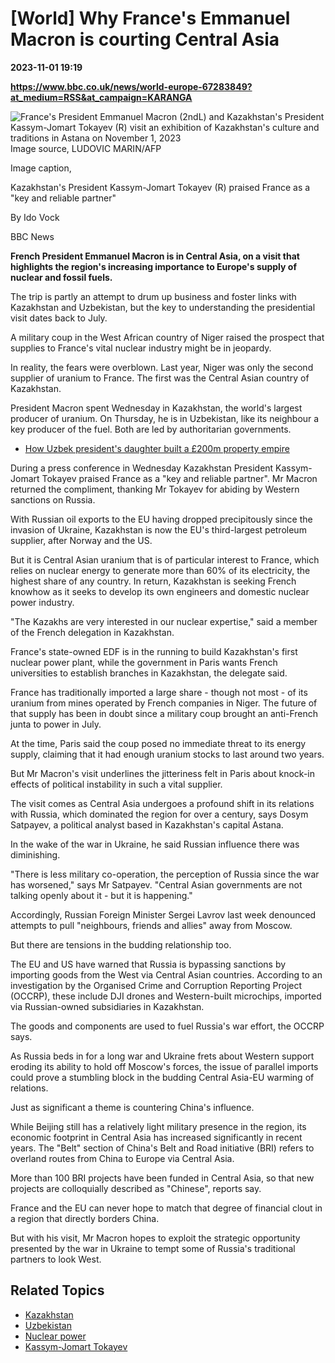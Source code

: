 # [World] Why France's Emmanuel Macron is courting Central Asia

**2023-11-01 19:19**

**https://www.bbc.co.uk/news/world-europe-67283849?at_medium=RSS&at_campaign=KARANGA**

![France's President Emmanuel Macron (2ndL) and Kazakhstan's President Kassym-Jomart Tokayev (R) visit an exhibition of Kazakhstan's culture and traditions in Astana on November 1, 2023](https://ichef.bbci.co.uk/news/976/cpsprodpb/ACBB/production/_131591244_macron.jpg)Image source, LUDOVIC MARIN/AFP

Image caption,

Kazakhstan's President Kassym-Jomart Tokayev (R) praised France as a "key and reliable partner"

By Ido Vock

BBC News

**French President Emmanuel Macron is in Central Asia, on a visit that highlights the region's increasing importance to Europe's supply of nuclear and fossil fuels.**

The trip is partly an attempt to drum up business and foster links with Kazakhstan and Uzbekistan, but the key to understanding the presidential visit dates back to July.

A military coup in the West African country of Niger raised the prospect that supplies to France's vital nuclear industry might be in jeopardy.

In reality, the fears were overblown. Last year, Niger was only the second supplier of uranium to France. The first was the Central Asian country of Kazakhstan.

President Macron spent Wednesday in Kazakhstan, the world's largest producer of uranium. On Thursday, he is in Uzbekistan, like its neighbour a key producer of the fuel. Both are led by authoritarian governments.

*   [How Uzbek president's daughter built a £200m property empire](https://www.bbc.co.uk/news/world-64915348)

During a press conference in Wednesday Kazakhstan President Kassym-Jomart Tokayev praised France as a "key and reliable partner". Mr Macron returned the compliment, thanking Mr Tokayev for abiding by Western sanctions on Russia.

With Russian oil exports to the EU having dropped precipitously since the invasion of Ukraine, Kazakhstan is now the EU's third-largest petroleum supplier, after Norway and the US.

But it is Central Asian uranium that is of particular interest to France, which relies on nuclear energy to generate more than 60% of its electricity, the highest share of any country. In return, Kazakhstan is seeking French knowhow as it seeks to develop its own engineers and domestic nuclear power industry.

"The Kazakhs are very interested in our nuclear expertise," said a member of the French delegation in Kazakhstan.

France's state-owned EDF is in the running to build Kazakhstan's first nuclear power plant, while the government in Paris wants French universities to establish branches in Kazakhstan, the delegate said.

France has traditionally imported a large share - though not most - of its uranium from mines operated by French companies in Niger. The future of that supply has been in doubt since a military coup brought an anti-French junta to power in July.

At the time, Paris said the coup posed no immediate threat to its energy supply, claiming that it had enough uranium stocks to last around two years.

But Mr Macron's visit underlines the jitteriness felt in Paris about knock-in effects of political instability in such a vital supplier.

The visit comes as Central Asia undergoes a profound shift in its relations with Russia, which dominated the region for over a century, says Dosym Satpayev, a political analyst based in Kazakhstan's capital Astana.

In the wake of the war in Ukraine, he said Russian influence there was diminishing.

"There is less military co-operation, the perception of Russia since the war has worsened," says Mr Satpayev. "Central Asian governments are not talking openly about it - but it is happening."

Accordingly, Russian Foreign Minister Sergei Lavrov last week denounced attempts to pull "neighbours, friends and allies" away from Moscow.

But there are tensions in the budding relationship too.

The EU and US have warned that Russia is bypassing sanctions by importing goods from the West via Central Asian countries. According to an investigation by the Organised Crime and Corruption Reporting Project (OCCRP), these include DJI drones and Western-built microchips, imported via Russian-owned subsidiaries in Kazakhstan.

The goods and components are used to fuel Russia's war effort, the OCCRP says.

As Russia beds in for a long war and Ukraine frets about Western support eroding its ability to hold off Moscow's forces, the issue of parallel imports could prove a stumbling block in the budding Central Asia-EU warming of relations.

Just as significant a theme is countering China's influence.

While Beijing still has a relatively light military presence in the region, its economic footprint in Central Asia has increased significantly in recent years. The "Belt" section of China's Belt and Road initiative (BRI) refers to overland routes from China to Europe via Central Asia.

More than 100 BRI projects have been funded in Central Asia, so that new projects are colloquially described as "Chinese", reports say.

France and the EU can never hope to match that degree of financial clout in a region that directly borders China.

But with his visit, Mr Macron hopes to exploit the strategic opportunity presented by the war in Ukraine to tempt some of Russia's traditional partners to look West.

Related Topics
--------------

*   [Kazakhstan](https://www.bbc.co.uk/news/topics/c008ql15dl7t)
*   [Uzbekistan](https://www.bbc.co.uk/news/topics/clm1wxp5pzwt)
*   [Nuclear power](https://www.bbc.co.uk/news/topics/cmj34zmwm52t)
*   [Kassym-Jomart Tokayev](https://www.bbc.co.uk/news/topics/crnn6kdv0x7t)